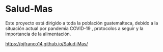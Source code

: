 # Salud-Mas
Este proyecto está dirigido a toda la población guatemalteca, debido a la situación actual por pandemia COVID-19 , protocolos a seguir y la importancia de la alimentación.

https://pjfranco14.github.io/Salud-Mas/
